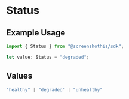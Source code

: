 # Status

## Example Usage

```typescript
import { Status } from "@screenshothis/sdk";

let value: Status = "degraded";
```

## Values

```typescript
"healthy" | "degraded" | "unhealthy"
```
